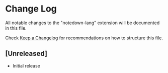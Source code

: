 # Change Log

All notable changes to the "notedown-lang" extension will be documented in this file.

Check [Keep a Changelog](http://keepachangelog.com/) for recommendations on how to structure this file.

## [Unreleased]

- Initial release
